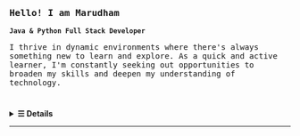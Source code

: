   <h3>
    <samp>
      Hello! I am 
      <b>Marudham</b>
      <br>
    </samp>  
  </h3>

**`Java & Python Full Stack Developer`**
  <p>
    <samp>
      I thrive in dynamic environments where there's always something new to learn and explore. As a quick and active learner, I'm constantly seeking out opportunities to broaden my skills and deepen my understanding of technology.
    </samp>
  </p>
<!--   <hr> -->

#
<details>
<!--   <summary><b> View Details.</b></summary> -->
  <summary><b>&#9776; Details</b></summary>
  <h3>  Languages and Tools</h3>
    <img align="left" alt="Java" width="30px" style="padding-right:10px;" src="https://cdn.jsdelivr.net/gh/devicons/devicon@latest/icons/java/java-original.svg" />
    <img align="left" alt="Python" width="30px" style="padding-right:10px;" src="https://cdn.jsdelivr.net/gh/devicons/devicon@latest/icons/python/python-original.svg" />
    <img align="left" alt="Javascript" width="30px" style="padding-right:10px;" src="https://cdn.jsdelivr.net/gh/devicons/devicon@latest/icons/javascript/javascript-original.svg" />
    <img align="left" alt="HTML" width="30px" style="padding-right:10px;" src="https://cdn.jsdelivr.net/gh/devicons/devicon@latest/icons/html5/html5-original.svg" />
    <img align="left" alt="CSS" width="30px" style="padding-right:10px;" src="https://cdn.jsdelivr.net/gh/devicons/devicon@latest/icons/css3/css3-original.svg" />
    <img align="left" alt="MySQL" width="30px" style="padding-right:10px;" src="https://cdn.jsdelivr.net/gh/devicons/devicon@latest/icons/mysql/mysql-original.svg" />
    <img align="left" alt="Spring Boot" width="30px" style="padding-right:10px;" src="https://cdn.jsdelivr.net/gh/devicons/devicon@latest/icons/spring/spring-original.svg" />
    <img align="left" alt="React" width="30px" style="padding-right:10px;" src="https://cdn.jsdelivr.net/gh/devicons/devicon@latest/icons/react/react-original.svg" />
    <img align="left" alt="Hibernate" width="30px" style="padding-right:10px;" src="https://cdn.jsdelivr.net/gh/devicons/devicon@latest/icons/hibernate/hibernate-original.svg" />
    <img align="left" alt="Maven" width="30px" style="padding-right:10px;" src="https://cdn.jsdelivr.net/gh/devicons/devicon@latest/icons/maven/maven-original.svg" />
    <img align="left" alt="Github" width="30px" style="padding-right:10px;" src="https://cdn.jsdelivr.net/gh/devicons/devicon@latest/icons/github/github-original.svg" />
    <img align="left" alt="Postman" width="30px" style="padding-right:10px;" src="https://cdn.jsdelivr.net/gh/devicons/devicon@latest/icons/postman/postman-original.svg" />
<br>
    
### Resume
  <samp>
  For additional information, refer to my <a targrt="_blank" href="https://drive.google.com/file/d/13KYmKt1PcTed6czbEjrdhdZZDZnpgJ0E/view?usp=sharing">resume</a>.
  </samp>

<h3>Contact Me</h3>
    📧 Email: <a href="mailto:marudham369@gmail.com">marudham369@gmail.com</a>  

### Links
<a href="https://www.linkedin.com/in/marudham-t-s" target="_blank">LinkedIn</a> | 
<a href="https://github.com/Marudham" target="_blank">GitHub</a> | 
<a href="https://www.hackerrank.com/profile/marudham369" target="_blank">HackerRank</a>
 
<details>
  <summary><b>My Github Stats</b></summary><br>
  
  ![Marudham's Stats](https://github-readme-stats.vercel.app/api?username=Marudham&theme=vue-dark&show_icons=true&hide_border=true&count_private=true)
  ![Marudham's Top Languages](https://github-readme-stats.vercel.app/api/top-langs/?username=Marudham&theme=vue-dark&show_icons=true&hide_border=true&layout=compact)
  </details>
  </details>
  <hr>
